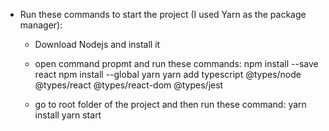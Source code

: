 - Run these commands to start the project (I used Yarn as the package manager):
    - Download Nodejs and install it
    - open command propmt and run these commands:
        npm install --save react
        npm install --global yarn
        yarn add typescript @types/node @types/react @types/react-dom @types/jest

    - go to root folder of the project and then run these command:
        yarn install
        yarn start